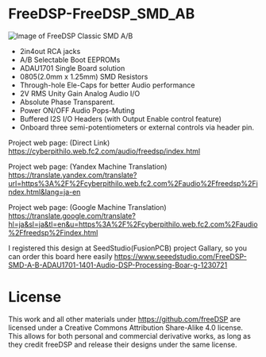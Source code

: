 # FreeDSP-FreeDSP_SMD_AB

![Image of FreeDSP Classic SMD A/B](https://raw.githubusercontent.com/CyberPit/FreeDSP-FreeDSP_SMD_AB/master/Photo/BoardTopView.jpg)

- 2in4out RCA jacks
- A/B Selectable Boot EEPROMs
- ADAU1701 Single Board solution
- 0805(2.0mm x 1.25mm) SMD Resistors
- Through-hole Ele-Caps for better Audio performance
- 2V RMS Unity Gain Analog Audio I/O
- Absolute Phase Transparent.
- Power ON/OFF Audio Pops-Muting
- Buffered I2S I/O Headers (with Output Enable control feature)
- Onboard three semi-potentiometers or external controls via header pin. 


Project web page: (Direct Link)
https://cyberpithilo.web.fc2.com/audio/freedsp/index.html

Project web page: (Yandex Machine Translation)
https://translate.yandex.com/translate?url=https%3A%2F%2Fcyberpithilo.web.fc2.com%2Faudio%2Ffreedsp%2Findex.html&lang=ja-en

Project web page: (Google Machine Translation)
https://translate.google.com/translate?hl=ja&sl=ja&tl=en&u=https%3A%2F%2Fcyberpithilo.web.fc2.com%2Faudio%2Ffreedsp%2Findex.html


I registered this design at SeedStudio(FusionPCB) project Gallary, so you can order this board here easily https://www.seeedstudio.com/FreeDSP-SMD-A-B-ADAU1701-1401-Audio-DSP-Processing-Boar-g-1230721

# License
This work and all other materials under https://github.com/freeDSP are licensed under a Creative Commons Attribution Share-Alike 4.0 license. This allows for both personal and commercial derivative works, as long as they credit freeDSP and release their designs under the same license.
